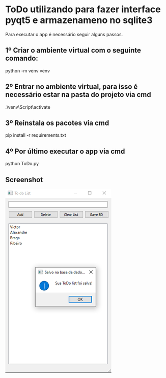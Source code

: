 # ToDo utilizando para fazer interface pyqt5 e armazenameno no sqlite3

Para executar o app é necessário seguir alguns passos.

## 1º Criar o ambiente virtual com o seguinte comando:
python -m venv venv

## 2º Entrar no ambiente virtual, para isso é necessário estar na pasta do projeto via cmd
.\venv\Script\activate

## 3º Reinstala os pacotes via cmd
pip install -r requirements.txt

## 4º Por último executar o app via cmd
python ToDo.py

## Screenshot

<img src="imagem_2023-05-01_153041550.png">
